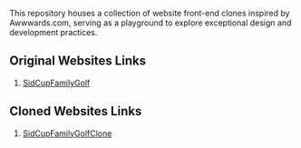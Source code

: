 
This repository houses a collection of website front-end clones inspired by Awwwards.com, serving as a playground to explore exceptional design and development practices.
## Original Websites Links

1. [SidCupFamilyGolf](https://sidcupfamilygolf.com/)


## Cloned Websites Links

1. [SidCupFamilyGolfClone](https://sid-cup-family-golf-com.vercel.app/)